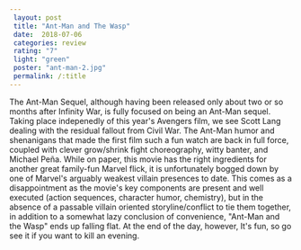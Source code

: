 ```yaml
---
 layout: post
 title: "Ant-Man and The Wasp"
 date:  2018-07-06
 categories: review
 rating: "7"
 light: "green"
 poster: "ant-man-2.jpg"
 permalink: /:title
---
```



The Ant-Man Sequel, although having been released only about two or so months after Infinity War, is fully focused on being an Ant-Man sequel. Taking place indepenedly of this year's Avengers film, we see Scott Lang dealing with the residual fallout from Civil War. The Ant-Man humor and shenanigans that made the first film such a fun watch are back in full force, coupled with clever grow/shrink fight choreography, witty banter, and Michael Peña. While on paper, this movie has the right ingredients for another great family-fun Marvel flick, it is unfortunately bogged down by one of Marvel's arguably  weakest villain presences to date. This comes as a disappointment as the movie's key components are present and well executed (action sequences, character humor, chemistry), but in the absence of a passable villain oriented storyline/conflict to tie them together, in addition to a somewhat lazy conclusion of convenience, "Ant-Man and the Wasp" ends up falling flat. At the end of the day, however, It's fun, so go see it if you want to kill an evening.
